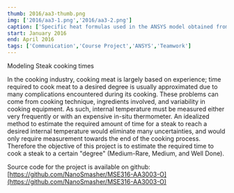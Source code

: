 ```yaml
---
thumb: 2016/aa3-thumb.png
img: ['2016/aa3-1.png','2016/aa3-2.png']
caption: ['Specific heat formulas used in the ANSYS model obtained from literature','We are pretty spot on!']
start: January 2016
end: April 2016
tags: ['Communication','Course Project','ANSYS','Teamwork']
---
```


Modeling Steak cooking times

<!-- more -->

In the cooking industry, cooking meat is largely based on experience; time required to cook meat to a desired degree is usually approximated due to many complications encountered during its cooking. These problems can come from cooking technique, ingredients involved, and variability in cooking equipment. As such, internal temperature must be measured either very frequently or with an expensive in-situ thermometer. An idealized method to estimate the required amount of time for a steak to reach a desired internal temperature would eliminate many uncertainties, and would only require measurement towards the end of the cooking process. Therefore the objective of this project is to estimate the required time to cook a steak to a certain "degree" (Medium-Rare, Medium, and Well Done).

Source code for the project is available on github: 
[https://github.com/NanoSmasher/MSE316-AA3003-O](https://github.com/NanoSmasher/MSE316-AA3003-O)